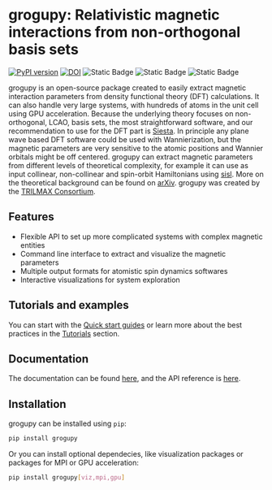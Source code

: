 # grogupy: Relativistic magnetic interactions from non-orthogonal basis sets

[![PyPI version](https://badge.fury.io/py/grogupy.svg)](https://badge.fury.io/py/grogupy)
[![DOI](https://zenodo.org/badge/950552693.svg)](https://doi.org/10.5281/zenodo.15449541)
![Static Badge](https://img.shields.io/badge/python-3.9%20%7C%203.10%20%7C%203.11%20%7C%203.12%20%7C%203.13%20%7C-blue)
![Static Badge](https://img.shields.io/badge/License-MIT-blue)
![Static Badge](https://img.shields.io/badge/Code%20style-Black-black)

grogupy is an open-source package created to easily extract magnetic interaction 
parameters from density functional theory (DFT) calculations. It can also handle 
very large systems, with hundreds of atoms in the unit cell using GPU 
acceleration. Because the underlying theory focuses on non-orthogonal, LCAO, 
basis sets, the most straightforward software, and our recommendation to use for 
the DFT part is [Siesta](https://siesta-project.org/siesta). In principle any 
plane wave based DFT software could be used with Wannierization, but the magnetic 
parameters are very sensitive to the atomic positions and Wannier orbitals might 
be off centered. grogupy can extract magnetic parameters from different levels 
of theoretical complexity, for example it can use as input collinear, 
non-collinear and spin-orbit Hamiltonians using 
[sisl](https://sisl.readthedocs.io/en/latest/index.html). More on the 
theoretical background can be found on [arXiv](https://arxiv.org/abs/2309.02558). 
grogupy was created by the [TRILMAX Consortium](https://trilmax.elte.hu).

## Features ##

- Flexible API to set up more complicated systems with complex magnetic entities
- Command line interface to extract and visualize the magnetic parameters
- Multiple output formats for atomistic spin dynamics softwares
- Interactive visualizations for system exploration

## Tutorials and examples ##

You can start with the 
[Quick start guides](https://grogupy.readthedocs.io/en/latest/quickstart/index.html) 
or learn more about the best practices in the 
[Tutorials](https://grogupy.readthedocs.io/en/latest/tutorials/index.html) section.

## Documentation ##

The documentation can be found 
[here](https://grogupy.readthedocs.io/), and the API reference is 
[here](https://grogupy.readthedocs.io/en/latest/API/index.html).

## Installation ##

grogupy can be installed using `pip`:

```bash
pip install grogupy
```

Or you can install optional dependecies, like visualization packages or packages 
for MPI or GPU acceleration:

```bash
pip install grogupy[viz,mpi,gpu]
```
